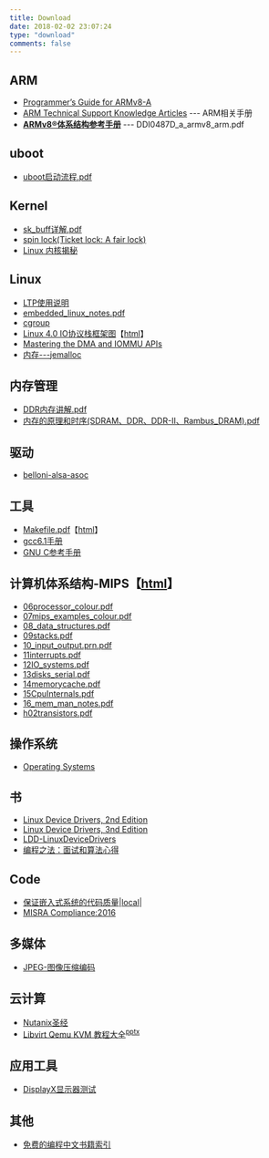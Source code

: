 ```yaml
---
title: Download
date: 2018-02-02 23:07:24
type: "download"
comments: false
---
```


## ARM
* [Programmer’s Guide for ARMv8-A](/downloads/arm/DEN0024A_v8_architecture_PG.pdf)
* [ARM Technical Support Knowledge Articles](http://infocenter.arm.com/help/basic/help.jsp?topic=/com.arm.doc.dui0204ic/CJAJIIGG.html) --- ARM相关手册
* **[ARMv8®体系结构参考手册](https://winddoing.coding.net/p/blog/d/docs/git/raw/master/arch/arm/DDI0487D_a_armv8_arm.pdf)** --- DDI0487D_a_armv8_arm.pdf

## uboot
* [uboot启动流程.pdf](/downloads/uboot/uboot启动流程.pdf)

## Kernel
* [sk_buff详解.pdf](/downloads/kernel/sk_buff详解.pdf)
* [spin lock(Ticket lock: A fair lock)](/downloads/kernel/spinlock/mcs.pdf)
* [Linux 内核揭秘](https://xinqiu.gitbooks.io/linux-insides-cn/content/index.html)

## Linux
* [LTP使用说明](/downloads/linux/LTP使用说明.doc)
* [embedded_linux_notes.pdf](/downloads/linux/embedded_linux_notes.pdf)
* [cgroup](/downloads/linux/Red_Hat_Enterprise_Linux-6-cgroup_Guide-zh-CN.pdf)
* [Linux 4.0 IO协议栈框架图](/downloads/linux/Linux-storage-stack-diagram_v4.0.png)【[html](https://www.thomas-krenn.com/de/wikiDE/images/b/ba/Linux-storage-stack-diagram_v4.0.png)】
* [Mastering the DMA and IOMMU APIs](/downloads/linux/DMA_and_IOMMU.pdf)
* [内存---jemalloc](linux/jemalloc.pdf)


## 内存管理
- [DDR内存讲解.pdf](https://winddoing.coding.net/p/blog/d/docs/git/raw/master/mmu/DDR内存讲解.pdf)
- [内存的原理和时序(SDRAM、DDR、DDR-Ⅱ、Rambus_DRAM).pdf](https://winddoing.coding.net/p/blog/d/docs/git/raw/master/mmu/内存的原理和时序.pdf)

## 驱动
* [belloni-alsa-asoc](/downloads/driver/alsa/belloni-alsa-asoc_0.pdf)


## 工具
* [Makefile.pdf](/downloads/tools/Makefile.pdf)【[html](https://seisman.github.io/how-to-write-makefile/)】
* [gcc6.1手册](https://gcc.gnu.org/onlinedocs/gcc-6.1.0/gcc.pdf)
* [GNU C参考手册](https://www.gnu.org/software/gnu-c-manual/gnu-c-manual.pdf)

## 计算机体系结构-MIPS【[html](http://www0.cs.ucl.ac.uk/staff/electran/gc03/pdf/filelist.xml)】
* [06processor_colour.pdf](/downloads/computer_architecture/06processor_colour.pdf)
* [07mips_examples_colour.pdf](/downloads/computer_architecture/07mips_examples_colour.pdf)
* [08_data_structures.pdf](/downloads/computer_architecture/08_data_structures.pdf)
* [09stacks.pdf](/downloads/computer_architecture/09stacks.pdf)
* [10_input_output.prn.pdf](/downloads/computer_architecture/10_input_output.prn.pdf)
* [11interrupts.pdf](/downloads/computer_architecture/11interrupts.pdf)
* [12IO_systems.pdf](/downloads/computer_architecture/12IO_systems.pdf)
* [13disks_serial.pdf](/downloads/computer_architecture/13disks_serial.pdf)
* [14memorycache.pdf](/downloads/computer_architecture/14memorycache.pdf)
* [15CpuInternals.pdf](/downloads/computer_architecture/15CpuInternals.pdf)
* [16_mem_man_notes.pdf](/downloads/computer_architecture/16_mem_man_notes.pdf)
* [h02transistors.pdf](/downloads/computer_architecture/h02transistors.pdf)

## 操作系统
* [Operating Systems](http://cse.csusb.edu/tongyu/courses/cs460/notes/intro.php)

## 书
* [Linux Device Drivers, 2nd Edition](https://www.xml.com/ldd/chapter/book)
* [Linux Device Drivers, 3nd Edition](https://lwn.net/Kernel/LDD3/)
* [LDD-LinuxDeviceDrivers](https://github.com/gatieme/LDD-LinuxDeviceDrivers)
* [编程之法：面试和算法心得](https://github.com/julycoding/The-Art-Of-Programming-By-July/blob/master/ebook/zh/Readme.md)

## Code
* [保证嵌入式系统的代码质量](http://www-01.ibm.com/software/cn/rational/events/download/pdf/1123SH_3.pdf)|[local](docs/保证嵌入式系统的代码质量.pdf)|
* [MISRA Compliance:2016](https://www.misra.org.uk/LinkClick.aspx?fileticket=w_Syhpkf7xA%3D&tabid=57)

## 多媒体
* [JPEG-图像压缩编码](/downloads/jpeg/itu-t81.pdf)

## 云计算
* [Nutanix圣经](https://winddoing.coding.net/p/blog/d/docs/git/raw/master/clouds/nutanix/nutanix-bible-cn.pdf)
* [Libvirt Qemu KVM 教程大全](https://winddoing.coding.net/p/blog/d/docs/git/raw/master/libvirt/LibvirtQemuKVM.pdf)<sup>[pptx](files.cnblogs.com/popsuper1982/LibvirtQemuKVM.pptx)</sup>

## 应用工具
* [DisplayX显示器测试](tools/exe/DisplayX显示器测试.exe)


## 其他
* [免费的编程中文书籍索引](https://github.com/justjavac/free-programming-books-zh_CN)
